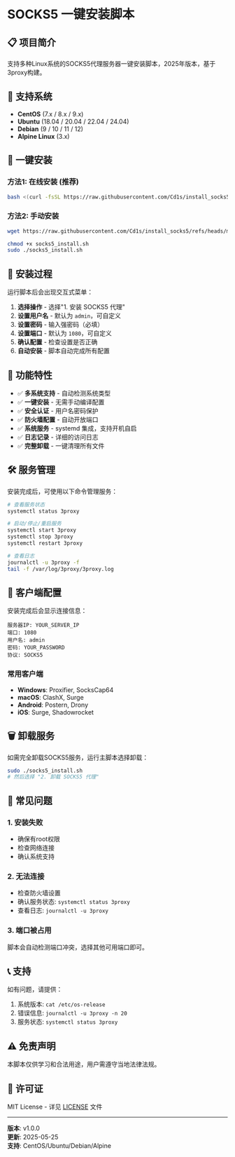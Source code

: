 # SOCKS5 一键安装脚本

## 📋 项目简介

支持多种Linux系统的SOCKS5代理服务器一键安装脚本，2025年版本，基于3proxy构建。

## 🎯 支持系统

- **CentOS** (7.x / 8.x / 9.x)
- **Ubuntu** (18.04 / 20.04 / 22.04 / 24.04)
- **Debian** (9 / 10 / 11 / 12)
- **Alpine Linux** (3.x)

## 🚀 一键安装

### 方法1: 在线安装 (推荐)

```bash
bash <(curl -fsSL https://raw.githubusercontent.com/Cd1s/install_socks5/refs/heads/main/install_socks5.sh)
```

### 方法2: 手动安装

```bash
wget https://raw.githubusercontent.com/Cd1s/install_socks5/refs/heads/main/socks5_install.sh

chmod +x socks5_install.sh
sudo ./socks5_install.sh
```

## 📱 安装过程

运行脚本后会出现交互式菜单：

1. **选择操作** - 选择"1. 安装 SOCKS5 代理"
2. **设置用户名** - 默认为 `admin`，可自定义
3. **设置密码** - 输入强密码（必填）
4. **设置端口** - 默认为 `1080`，可自定义
5. **确认配置** - 检查设置是否正确
6. **自动安装** - 脚本自动完成所有配置

## 🔧 功能特性

- ✅ **多系统支持** - 自动检测系统类型
- ✅ **一键安装** - 无需手动编译配置
- ✅ **安全认证** - 用户名密码保护
- ✅ **防火墙配置** - 自动开放端口
- ✅ **系统服务** - systemd 集成，支持开机自启
- ✅ **日志记录** - 详细的访问日志
- ✅ **完整卸载** - 一键清理所有文件

## 🛠 服务管理

安装完成后，可使用以下命令管理服务：

```bash
# 查看服务状态
systemctl status 3proxy

# 启动/停止/重启服务
systemctl start 3proxy
systemctl stop 3proxy
systemctl restart 3proxy

# 查看日志
journalctl -u 3proxy -f
tail -f /var/log/3proxy/3proxy.log
```

## 🔗 客户端配置

安装完成后会显示连接信息：

```
服务器IP: YOUR_SERVER_IP
端口: 1080
用户名: admin
密码: YOUR_PASSWORD
协议: SOCKS5
```

### 常用客户端

- **Windows**: Proxifier, SocksCap64
- **macOS**: ClashX, Surge
- **Android**: Postern, Drony
- **iOS**: Surge, Shadowrocket

## 🗑️ 卸载服务

如需完全卸载SOCKS5服务，运行主脚本选择卸载：

```bash
sudo ./socks5_install.sh
# 然后选择 "2. 卸载 SOCKS5 代理"
```

## 🐛 常见问题

### 1. 安装失败
- 确保有root权限
- 检查网络连接
- 确认系统支持

### 2. 无法连接
- 检查防火墙设置
- 确认服务状态: `systemctl status 3proxy`
- 查看日志: `journalctl -u 3proxy`

### 3. 端口被占用
脚本会自动检测端口冲突，选择其他可用端口即可。

## 📞 支持

如有问题，请提供：
1. 系统版本: `cat /etc/os-release`
2. 错误信息: `journalctl -u 3proxy -n 20`
3. 服务状态: `systemctl status 3proxy`

## ⚠️ 免责声明

本脚本仅供学习和合法用途，用户需遵守当地法律法规。

## 📄 许可证

MIT License - 详见 [LICENSE](LICENSE) 文件

---

**版本**: v1.0.0  
**更新**: 2025-05-25  
**支持**: CentOS/Ubuntu/Debian/Alpine
